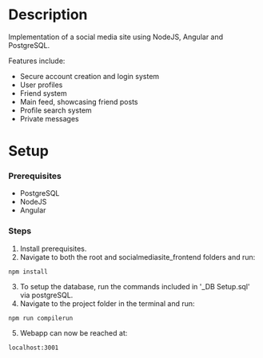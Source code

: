 # Description
Implementation of a social media site using NodeJS, Angular and PostgreSQL.

Features include:
- Secure account creation and login system
- User profiles
- Friend system
- Main feed, showcasing friend posts
- Profile search system
- Private messages

# Setup
### Prerequisites
- PostgreSQL
- NodeJS
- Angular

### Steps

1. Install prerequisites.
2. Navigate to both the root and socialmediasite_frontend folders and run:
```
npm install
```
3. To setup the database, run the commands included in '_DB Setup.sql' via postgreSQL.
4. Navigate to the project folder in the terminal and run:
```
npm run compilerun
```
5. Webapp can now be reached at:
```
localhost:3001
```
